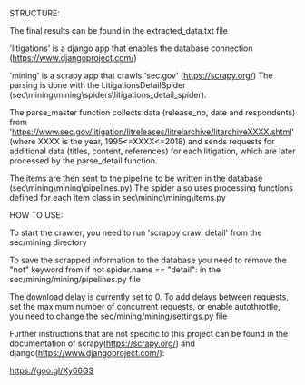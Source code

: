 
STRUCTURE:

The final results can be found in the extracted_data.txt file

'litigations' is a django app that enables the database connection (https://www.djangoproject.com/)

'mining' is a scrapy app that crawls 'sec.gov' (https://scrapy.org/)
  The parsing is done with the LitigationsDetailSpider (sec\mining\mining\spiders\litigations_detail_spider). 
	
  The parse_master function collects data (release_no, date and respondents) from 
  'https://www.sec.gov/litigation/litreleases/litrelarchive/litarchiveXXXX.shtml' (where XXXX is the year, 1995<=XXXX<=2018)
  and sends requests for additional data (titles, content, references) for each litigation, which are later processed by the 
  parse_detail function. 
	
  The items are then sent to the pipeline to be written in the database (sec\mining\mining\pipelines.py)
  The spider also uses processing functions defined for each item class in sec\mining\mining\items.py
 
 
HOW TO USE:

To start the crawler, you need to run 'scrappy crawl detail' from the sec/mining directory 

To save the scrapped information to the database you need to remove the "not" keyword from
if not spider.name == "detail":
in the sec/mining/mining/pipelines.py file

The download delay is currently set to 0. 
To add delays between requests, set the maximum number of concurrent requests, or enable autothrottle,
you need to change the sec/mining/mining/settings.py file

Further instructions that are not specific to this project can be found in the documentation of 
scrapy(https://scrapy.org/) and django(https://www.djangoproject.com/):

https://goo.gl/Xy66GS
